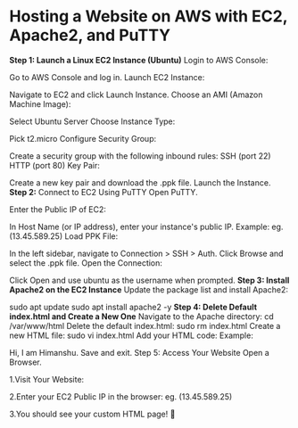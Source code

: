 # Hosting a Website on AWS with EC2, Apache2, and PuTTY

**Step 1: Launch a Linux EC2 Instance (Ubuntu)**
Login to AWS Console:

Go to AWS Console and log in.
Launch EC2 Instance:

Navigate to EC2 and click Launch Instance.
Choose an AMI (Amazon Machine Image):

Select Ubuntu Server
Choose Instance Type:

Pick t2.micro
Configure Security Group:

Create a security group with the following inbound rules:
SSH (port 22)
HTTP (port 80)
Key Pair:

Create a new key pair and download the .ppk file.
Launch the Instance.
<br>
**Step 2:** Connect to EC2 Using PuTTY
Open PuTTY.

Enter the Public IP of EC2:

In Host Name (or IP address), enter your instance's public IP.
Example: eg. (13.45.589.25)
Load PPK File:

In the left sidebar, navigate to Connection > SSH > Auth.
Click Browse and select the .ppk file.
Open the Connection:

Click Open and use ubuntu as the username when prompted.
**Step 3: Install Apache2 on the EC2 Instance**
Update the package list and install Apache2:

sudo apt update
sudo apt install apache2 -y
**Step 4: Delete Default index.html and Create a New One**
Navigate to the Apache directory: cd /var/www/html
Delete the default index.html: sudo rm index.html
Create a new HTML file: sudo vi index.html
Add your HTML code:
Example:
  <html>
    Hi, I am Himanshu.
  </html>
Save and exit.
Step 5: Access Your Website
Open a Browser.

1.Visit Your Website:

2.Enter your EC2 Public IP in the browser: eg. (13.45.589.25)

3.You should see your custom HTML page! 🎉
